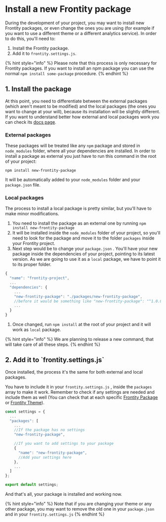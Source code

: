 # Install a new Frontity package

During the development of your project, you may want to install new Frontity packages, or even change the ones you are using \(for example if you want to use a different theme or a different analytics service\). In order to do this, you'll need to:

1. Install the Frontity package.
2. Add it to `frontity.settings.js`.

{% hint style="info" %}
Please note that this process is only necessary for Frontity packages. If you want to install an npm package you can use the normal `npm install some-package` procedure.
{% endhint %}

## 1. Install the package

At this point, you need to differentiate between the external packages \(which aren't meant to be modified\) and the local packages \(the ones you want to change at your will\), because its installation will be slightly different. If you want to understand better how external and local packages work you can check its [docs page](../learning-frontity/packages.md).

### External packages

These packages will be treated like any `npm` package and stored in `node_modules` folder, where all your dependencies are installed. In order to install a package as external you just have to run this command in the root of your project:

```text
npm install new-frontity-package
```

It will be automatically added to your `node_modules` folder and your `package.json` file.

### Local packages

The process to install a local package is pretty similar, but you'll have to make minor modifications.

1. You need to install the package as an external one by running `npm install new-frontity-package` 
2. It will be installed inside the `node_modules` folder of your project, so you'll need to look for the package and move it to the folder `packages` inside your Frontity project.
3. Next step would be to change your `package.json` . You'll have your new package inside the dependencies of your project, pointing to its latest version. As we are going to use it as a `local` package, we have to point it to its proper folder.

```javascript
{
  "name": "frontity-project",
  ...
  "dependencies": {
    ...
    "new-frontity-package": "./packages/new-frontity-package",
    //before it would be something like "new-frontity-package": "^1.0.0"
    ...
  }
}
```

1. Once changed, run `npm install` at the root of your project and it will work as `local` package.

{% hint style="info" %}
We are planning to release a new command, that will take care of all these steps.
{% endhint %}

## 2. Add it to \`frontity.settings.js\`

Once installed, the process it's the same for both external and local packages.

You have to include it in your `frontity.settings.js` , inside the `packages` array to make it work. Remember to check if any settings are needed and include them as well \(You can check that at each specific [Frontity Package](../api-reference-1/) or [Frontity Theme](../frontity-themes/)\).

```javascript
const settings = {
  ...
  "packages": [
    ...
    //If the package has no settings
    "new-frontity-package",

    //If you want to add settings to your package
    {
      "name": "new-frontity-package",
      //Add your settings here
    },
    ...  
  ]
};

export default settings;
```

And that's all, your package is installed and working now.

{% hint style="info" %}
Note that if you are changing your theme or any other package, you may want to remove the old one in your `package.json` and in your `frontity.settings.js`
{% endhint %}

